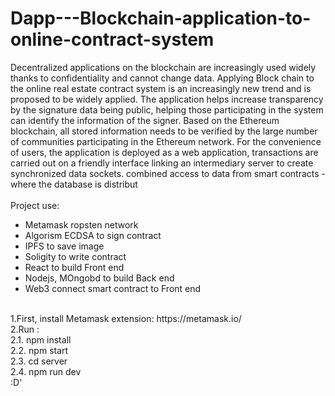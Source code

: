 # Dapp---Blockchain-application-to-online-contract-system
Decentralized applications on the blockchain are increasingly used widely thanks to confidentiality and cannot change data. Applying Block chain to the online real estate contract system is an increasingly new trend and is proposed to be widely applied. The application helps increase transparency by the signature data being public, helping those participating in the system can identify the information of the signer. Based on the Ethereum blockchain, all stored information needs to be verified by the large number of communities participating in the Ethereum network. For the convenience of users, the application is deployed as a web application, transactions are carried out on a friendly interface linking an intermediary server to create synchronized data sockets. combined access to data from smart contracts - where the database is distribut<br />
<br />
Project use:<br />
  - Metamask ropsten network<br />
  - Algorism ECDSA to sign contract<br />
  - IPFS to save image<br />
  - Soligity to write contract<br />
  - React to build Front end<br />
  - Nodejs, MOngobd to build Back end<br />
  - Web3 connect smart contract to Front end<br />
  <br />
1.First, install Metamask extension: https://metamask.io/ <br />
2.Run :<br />
2.1. npm install <br />
2.2. npm start<br />
2.3. cd server<br />
2.4. npm run dev<br />
:D' <br />
